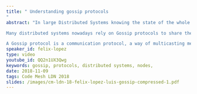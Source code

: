 ```yaml
---
title: " Understanding gossip protocols
"
abstract: "In large Distributed Systems knowing the state of the whole system is a difficult task which becomes harder as we increment the number of nodes. There are too many nodes to communicate with and many algorithms that solve the problem tend to grow linearly with the number of nodes. The underlying network is a problem too, we can’t rely on hardware solutions as they wouldn’t be available in the cloud (e.g. Multicast). It’s also really complex to maintain an updated graph of nodes and even to store the graph itself, in large systems.

Many distributed systems nowadays rely on Gossip protocols to share the state of the system among the nodes because they avoid these problems.

A Gossip protocol is a communication protocol, a way of multicasting messages inspired by epidemics, human gossip, and social networks."
speaker_id: felix-lopez
type: video
youtube_id: QQ2n1UX3Qwg
keywords: gossip, protocols, distributed systems, nodes,
date: 2018-11-09
tags: Code Mesh LDN 2018
slides: /images/cm-ldn-18-felix-lopez-luis-gossip-compressed-1.pdf
---
```


